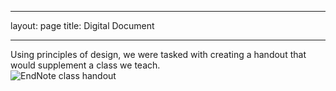  ---
layout: page
title: Digital Document

---

Using principles of design, we were tasked with creating a handout that would supplement a class we teach.<BR>
![EndNote class handout](/idt-porfolio/300x/docs/endnote-handout.png "EndNote handout")
